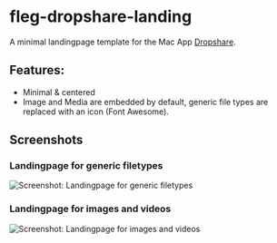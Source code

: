 # fleg-dropshare-landing

A minimal landingpage template for the Mac App [Dropshare](https://getdropsha.re). 

## Features: 
* Minimal & centered
* Image and Media are embedded by default, generic file types are replaced with an icon (Font Awesome).

## Screenshots

### Landingpage for generic filetypes

![Screenshot: Landingpage for generic filetypes](https://github.com/flegfleg/fleg-dropshare-landing/blob/master/Screenshot-Generic.PNG)

### Landingpage for images and videos

![Screenshot: Landingpage for images and videos](https://github.com/flegfleg/fleg-dropshare-landing/blob/master/Screenshot-Image.PNG)

